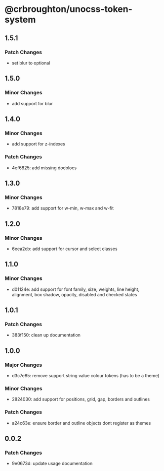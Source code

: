 # @crbroughton/unocss-token-system

## 1.5.1

### Patch Changes

- set blur to optional

## 1.5.0

### Minor Changes

- add support for blur

## 1.4.0

### Minor Changes

- add support for z-indexes

### Patch Changes

- 4ef6825: add missing docblocs

## 1.3.0

### Minor Changes

- 7818e79: add support for w-min, w-max and w-fit

## 1.2.0

### Minor Changes

- 6eea2cb: add support for cursor and select classes

## 1.1.0

### Minor Changes

- d01124e: add support for font family, size, weights, line height, alignment, box shadow, opacity, disabled and checked states

## 1.0.1

### Patch Changes

- 383f150: clean up documentation

## 1.0.0

### Major Changes

- d3c7e85: remove support string value colour tokens (has to be a theme)

### Minor Changes

- 2824030: add support for positions, grid, gap, borders and outlines

### Patch Changes

- a24c63e: ensure border and outline objects dont register as themes

## 0.0.2

### Patch Changes

- 9e0673d: update usage documentation
